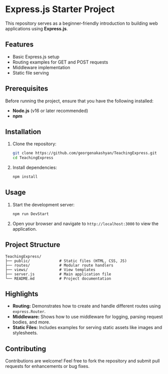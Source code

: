 # Express.js Starter Project

This repository serves as a beginner-friendly introduction to building web applications using **Express.js**.

## Features

- Basic Express.js setup
- Routing examples for GET and POST requests
- Middleware implementation
- Static file serving

## Prerequisites

Before running the project, ensure that you have the following installed:

- **Node.js** (v16 or later recommended)
- **npm**

## Installation

1. Clone the repository:

   ```bash
   git clone https://github.com/georgenakashyan/TeachingExpress.git
   cd TeachingExpress
   ```

2. Install dependencies:

   ```bash
   npm install
   ```

## Usage

1. Start the development server:

   ```bash
   npm run DevStart
   ```

2. Open your browser and navigate to `http://localhost:3000` to view the application.

## Project Structure

```
TeachingExpress/
├── public/             # Static files (HTML, CSS, JS)
├── routes/             # Modular route handlers
├── views/              # View templates
├── server.js           # Main application file
└── README.md           # Project documentation
```

## Highlights

- **Routing:** Demonstrates how to create and handle different routes using `express.Router`.
- **Middleware:** Shows how to use middleware for logging, parsing request bodies, and more.
- **Static Files:** Includes examples for serving static assets like images and stylesheets.

## Contributing

Contributions are welcome! Feel free to fork the repository and submit pull requests for enhancements or bug fixes.
